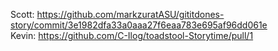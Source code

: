 Scott: https://github.com/markzuratASU/gititdones-story/commit/3e1982dfa33a0aaa27f6eaa783e695af96dd061e  
Kevin: https://github.com/C-Ilog/toadstool-Storytime/pull/1

